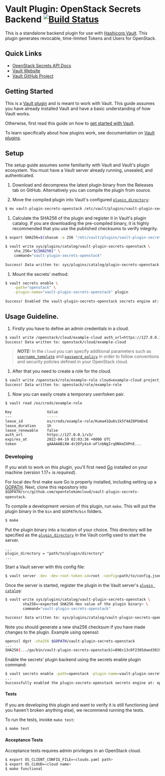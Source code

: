 # Vault Plugin: OpenStack Secrets Backend [![Build Status](https://zuul.otc-service.com/api/tenant/eco/badge?project=opentelekomcloud/vault-plugin-secrets-openstack&pipeline=gate)](https://zuul.otc-service.com/t/eco/builds?project=opentelekomcloud%2Fvault-plugin-secrets-openstack&pipeline=gate)

This is a standalone backend plugin for use with [Hashicorp Vault](https://www.github.com/hashicorp/vault).
This plugin generates revocable, time-limited Tokens and Users for OpenStack.

## Quick Links
- [OpenStack Secrets API Docs](./docs/api.md)
- [Vault Website](https://www.vaultproject.io)
- [Vault GitHub Project](https://www.github.com/hashicorp/vault)

## Getting Started

This is a [Vault plugin](https://www.vaultproject.io/docs/internals/plugins.html)
and is meant to work with Vault. This guide assumes you have already installed Vault
and have a basic understanding of how Vault works.

Otherwise, first read this guide on how to [get started with Vault](https://www.vaultproject.io/intro/getting-started/install.html).

To learn specifically about how plugins work, see documentation on [Vault plugins](https://www.vaultproject.io/docs/internals/plugins.html).

## Setup

The setup guide assumes some familiarity with Vault and Vault's plugin ecosystem. 
You must have a Vault server already running, unsealed, and authenticated.

1. Download and decompress the latest plugin binary from the Releases tab on
   GitHub. Alternatively you can compile the plugin from source.

1. Move the compiled plugin into Vault's configured [`plugin_directory`](https://www.vaultproject.io/docs/configuration/index.html#plugin_directory):

```sh
$ mv vault-plugin-secrets-openstack /etc/vault/plugins/vault-plugin-secrets-openstack
```

1. Calculate the SHA256 of the plugin and register it in Vault's plugin catalog.
   If you are downloading the pre-compiled binary, it is highly recommended that
   you use the published checksums to verify integrity.

```sh
$ export SHA256=$(shasum -a 256 "/etc/vault/plugins/vault-plugin-secrets-openstack" | cut -d' ' -f1)

$ vault write sys/plugins/catalog/vault-plugin-secrets-openstack \
    sha_256="${SHA256}" \
    command="vault-plugin-secrets-openstack"
    
Success! Data written to: sys/plugins/catalog/plugin-secrets-openstack
```

1. Mount the secrets' method:

```sh
$ vault secrets enable \
    -path="openstack" \
    -plugin-name="vault-plugin-secrets-openstack" plugin
    
Success! Enabled the vault-plugin-secrets-openstack secrets engine at: openstack/
```

## Usage Guideline.

1. Firstly you have to define an admin credentials in a cloud.

```sh
$ vault write /openstack/cloud/example-cloud auth_url=https://127.0.0.1/v3/ username=admin password=admin user_domain_name=mydomain
Success! Data written to: openstack/cloud/example-cloud
```

> **_NOTE:_** In the `cloud` you can specify additional parameters such as [`username_template`](https://www.vaultproject.io/docs/concepts/username-templating) 
> and [`password_policy`](https://www.vaultproject.io/docs/concepts/password-policies) in order to follow conventions and security policies defined in your OpenStack cloud.

1. After that you need to create a role for the cloud.

```sh
$ vault write /openstack/role/example-role cloud=example-cloud project_name=myproject domain_name=mydomain user_roles="member" root=false
Success! Data written to: openstack/role/example-role
```

1. Now you can easily create a temporary user/token pair.

```sh
$ vault read /os/creds/example-role

Key                Value
---                -----
lease_id           os/creds/example-role/Kuma41Qu8s1k5f4AZ8PUmDxE
lease_duration     1h
lease_renewable    false
auth_url           https://127.0.0.1/v3/
expires_at         2022-04-19 02:03:36 +0000 UTC
token              gAAAAABiXW-4r2Ofy4s4-oFlnbNgIrqONkmIHPnE...
```

### Developing

If you wish to work on this plugin, you'll first need [Go](https://www.golang.org) installed on your machine (version 1.17+ is *required*).

For local dev first make sure Go is properly installed, including  setting up a [GOPATH](https://golang.org/doc/code.html#GOPATH).
Next, clone this repository into `$GOPATH/src/github.com/opentelekomcloud/vault-plugin-secrets-openstack`.

To compile a development version of this plugin, run `make`.
This will put the plugin binary in the `bin` and `$GOPATH/bin` folders.

```sh
$ make
```

Put the plugin binary into a location of your choice. This directory will be specified as the [`plugin_directory`](https://www.vaultproject.io/docs/configuration/index.html#plugin_directory) 
in the Vault config used to start the server.

```
...
plugin_directory = "path/to/plugin/directory"
...
```

Start a Vault server with this config file:

```sh
$ vault server -dev -dev-root-token-id=root -config=path/to/config.json
```

Once the server is started, register the plugin in the Vault server's [`plugin catalog`](https://www.vaultproject.io/docs/internals/plugins.html#plugin-catalog):

```sh
$ vault write sys/plugins/catalog/vault-plugin-secrets-openstack \
        sha256=<expected SHA256 Hex value of the plugin binary> \
        command="vault-plugin-secrets-openstack"

Success! Data written to: sys/plugins/catalog/vault-plugin-secrets-openstack
```

Note you should generate a new sha256 checksum if you have made changes
to the plugin. Example using openssl:

```sh
openssl dgst -sha256 $GOPATH/vault-plugin-secrets-openstack
...
SHA256(.../go/bin/vault-plugin-secrets-openstack)=896c13c0f2305daed381912a128322e02bc28a57d0c862a78cbc2ea66e8c6fa1
```

Enable the secrets' plugin backend using the secrets enable plugin command:

```sh
$ vault secrets enable -path=openstack -plugin-name=vault-plugin-secrets-openstack plugin
...
Successfully enabled the plugin-secrets-openstack secrets engine at: openstack/!
```

#### Tests

If you are developing this plugin and want to verify it is still
functioning (and you haven't broken anything else), we recommend
running the tests.

To run the tests, invoke `make test`:

```sh
$ make test
```

#### Acceptance Tests

Acceptance tests requires admin privileges in an OpenStack cloud.

```sh
$ export OS_CLIENT_CONFIG_FILE=<clouds.yaml path>
$ export OS_CLOUD=<cloud name>
$ make functional
```
